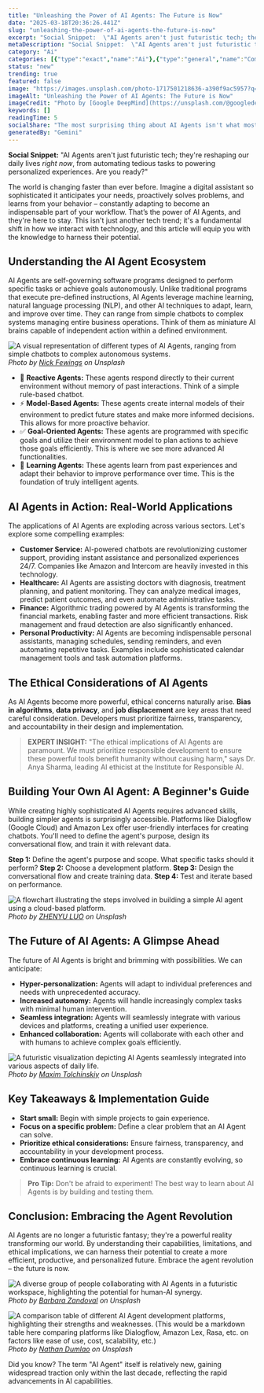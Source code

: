 ```yaml
---
title: "Unleashing the Power of AI Agents: The Future is Now"
date: "2025-03-18T20:36:26.441Z"
slug: "unleashing-the-power-of-ai-agents-the-future-is-now"
excerpt: "Social Snippet:  \"AI Agents aren't just futuristic tech; they're reshaping our daily lives right now, from automating tedious tasks to powering personalized experiences. Are you ready?\""
metaDescription: "Social Snippet:  \"AI Agents aren't just futuristic tech; they're reshaping our daily lives right now, from automating tedious tasks to powering personalize..."
category: "Ai"
categories: [{"type":"exact","name":"Ai"},{"type":"general","name":"Computer Science"},{"type":"medium","name":"Robotics"},{"type":"specific","name":"Autonomous Systems"},{"type":"niche","name":"Multi-Agent Systems"}]
status: "new"
trending: true
featured: false
image: "https://images.unsplash.com/photo-1717501218636-a390f9ac5957?q=85&w=1200&fit=max&fm=webp&auto=compress"
imageAlt: "Unleashing the Power of AI Agents: The Future is Now"
imageCredit: "Photo by [Google DeepMind](https://unsplash.com/@googledeepmind) on Unsplash"
keywords: []
readingTime: 5
socialShare: "The most surprising thing about AI Agents isn't what most people think. Find out what experts really say about this game-changing topic."
generatedBy: "Gemini"
---
```




**Social Snippet:**  "AI Agents aren't just futuristic tech; they're reshaping our daily lives *right now*, from automating tedious tasks to powering personalized experiences. Are you ready?"

The world is changing faster than ever before.  Imagine a digital assistant so sophisticated it anticipates your needs, proactively solves problems, and learns from your behavior – constantly adapting to become an indispensable part of your workflow.  That’s the power of AI Agents, and they're here to stay.  This isn't just another tech trend; it's a fundamental shift in how we interact with technology, and this article will equip you with the knowledge to harness their potential.

## Understanding the AI Agent Ecosystem

AI Agents are self-governing software programs designed to perform specific tasks or achieve goals autonomously. Unlike traditional programs that execute pre-defined instructions, AI Agents leverage machine learning, natural language processing (NLP), and other AI techniques to adapt, learn, and improve over time.  They can range from simple chatbots to complex systems managing entire business operations.  Think of them as miniature AI brains capable of independent action within a defined environment.

![A visual representation of different types of AI Agents, ranging from simple chatbots to complex autonomous systems.](https://images.unsplash.com/photo-1595450547833-95af46d7c43a?q=85&w=1200&fit=max&fm=webp&auto=compress)
*Photo by [Nick Fewings](https://unsplash.com/@jannerboy62) on Unsplash*

* 🔑 **Reactive Agents:** These agents respond directly to their current environment without memory of past interactions. Think of a simple rule-based chatbot.
* ⚡ **Model-Based Agents:** These agents create internal models of their environment to predict future states and make more informed decisions.  This allows for more proactive behavior.
* ✅ **Goal-Oriented Agents:** These agents are programmed with specific goals and utilize their environment model to plan actions to achieve those goals efficiently. This is where we see more advanced AI functionalities.
* 🤖 **Learning Agents:** These agents learn from past experiences and adapt their behavior to improve performance over time. This is the foundation of truly intelligent agents.

## AI Agents in Action: Real-World Applications

The applications of AI Agents are exploding across various sectors.  Let's explore some compelling examples:

* **Customer Service:** AI-powered chatbots are revolutionizing customer support, providing instant assistance and personalized experiences 24/7.  Companies like Amazon and Intercom are heavily invested in this technology.
* **Healthcare:**  AI Agents are assisting doctors with diagnosis, treatment planning, and patient monitoring.  They can analyze medical images, predict patient outcomes, and even automate administrative tasks.
* **Finance:**  Algorithmic trading powered by AI Agents is transforming the financial markets, enabling faster and more efficient transactions.  Risk management and fraud detection are also significantly enhanced.
* **Personal Productivity:**  AI Agents are becoming indispensable personal assistants, managing schedules, sending reminders, and even automating repetitive tasks.  Examples include sophisticated calendar management tools and task automation platforms.

## The Ethical Considerations of AI Agents

As AI Agents become more powerful, ethical concerns naturally arise.  **Bias in algorithms**, **data privacy**, and **job displacement** are key areas that need careful consideration.  Developers must prioritize fairness, transparency, and accountability in their design and implementation.

> **EXPERT INSIGHT:**  "The ethical implications of AI Agents are paramount. We must prioritize responsible development to ensure these powerful tools benefit humanity without causing harm," says Dr. Anya Sharma, leading AI ethicist at the Institute for Responsible AI.

## Building Your Own AI Agent: A Beginner's Guide

While creating highly sophisticated AI Agents requires advanced skills, building simpler agents is surprisingly accessible.  Platforms like Dialogflow (Google Cloud) and Amazon Lex offer user-friendly interfaces for creating chatbots.  You'll need to define the agent's purpose, design its conversational flow, and train it with relevant data.

**Step 1:** Define the agent's purpose and scope.  What specific tasks should it perform?
**Step 2:** Choose a development platform.
**Step 3:** Design the conversational flow and create training data.
**Step 4:** Test and iterate based on performance.

![A flowchart illustrating the steps involved in building a simple AI agent using a cloud-based platform.](https://images.unsplash.com/photo-1655393001768-d946c97d6fd1?q=85&w=1200&fit=max&fm=webp&auto=compress)
*Photo by [ZHENYU LUO](https://unsplash.com/@mrnuclear) on Unsplash*

## The Future of AI Agents:  A Glimpse Ahead

The future of AI Agents is bright and brimming with possibilities. We can anticipate:

* **Hyper-personalization:** Agents will adapt to individual preferences and needs with unprecedented accuracy.
* **Increased autonomy:** Agents will handle increasingly complex tasks with minimal human intervention.
* **Seamless integration:**  Agents will seamlessly integrate with various devices and platforms, creating a unified user experience.
* **Enhanced collaboration:**  Agents will collaborate with each other and with humans to achieve complex goals efficiently.

![A futuristic visualization depicting AI Agents seamlessly integrated into various aspects of daily life.](https://images.unsplash.com/photo-1616161560417-66d4db5892ec?q=85&w=1200&fit=max&fm=webp&auto=compress)
*Photo by [Maxim Tolchinskiy](https://unsplash.com/@shaikhulud) on Unsplash*

## Key Takeaways & Implementation Guide

* **Start small:** Begin with simple projects to gain experience.
* **Focus on a specific problem:**  Define a clear problem that an AI Agent can solve.
* **Prioritize ethical considerations:**  Ensure fairness, transparency, and accountability in your development process.
* **Embrace continuous learning:**  AI Agents are constantly evolving, so continuous learning is crucial.

> **Pro Tip:**  Don't be afraid to experiment! The best way to learn about AI Agents is by building and testing them.

## Conclusion: Embracing the Agent Revolution

AI Agents are no longer a futuristic fantasy; they're a powerful reality transforming our world.  By understanding their capabilities, limitations, and ethical implications, we can harness their potential to create a more efficient, productive, and personalized future.  Embrace the agent revolution – the future is now.

![A diverse group of people collaborating with AI Agents in a futuristic workspace, highlighting the potential for human-AI synergy.](https://images.unsplash.com/photo-1612066473428-fb6833a0d855?q=85&w=1200&fit=max&fm=webp&auto=compress)
*Photo by [Barbara Zandoval](https://unsplash.com/@barbarazandoval) on Unsplash*

![A comparison table of different AI Agent development platforms, highlighting their strengths and weaknesses.  (This would be a markdown table here comparing platforms like Dialogflow, Amazon Lex, Rasa, etc. on factors like ease of use, cost, scalability, etc.)](https://images.unsplash.com/photo-1518757632508-b8e0453cc296?q=85&w=1200&fit=max&fm=webp&auto=compress)
*Photo by [Nathan Dumlao](https://unsplash.com/@nate_dumlao) on Unsplash*

Did you know? The term "AI Agent" itself is relatively new, gaining widespread traction only within the last decade, reflecting the rapid advancements in AI capabilities.


<div class="reading-progress-container">
  <div id="reading-progress" class="reading-progress"></div>
</div>
